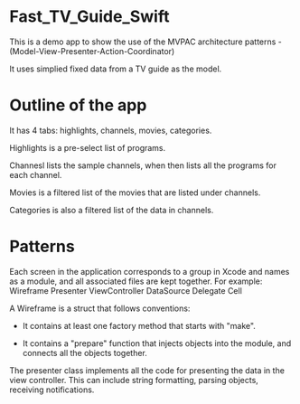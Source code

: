# Fast_TV_Guide_Swift

This is a demo app to show the use of the MVPAC architecture patterns - (Model-View-Presenter-Action-Coordinator)

It uses simplied fixed data from a TV guide as the model.

# Outline of the app

It has 4 tabs: highlights, channels, movies, categories. 

Highlights is a pre-select list of programs.

Channesl lists the sample channels, when then lists all the programs for each channel. 

Movies is a filtered list of the movies that are listed under channels.

Categories is also a filtered list of the data in channels. 

# Patterns 

Each screen in the application corresponds to a group in Xcode and names as a module, and all associated files are kept together. For example:  
Wireframe
Presenter
ViewController
DataSource
Delegate
Cell 

A Wireframe is a struct that follows conventions: 

- It contains at least one factory method that starts with "make". 

- It contains a "prepare" function that injects objects into the module, and connects all the objects together. 

The presenter class implements all the code for presenting the data in the view controller. This can include string formatting, parsing objects, receiving notifications. 

 

